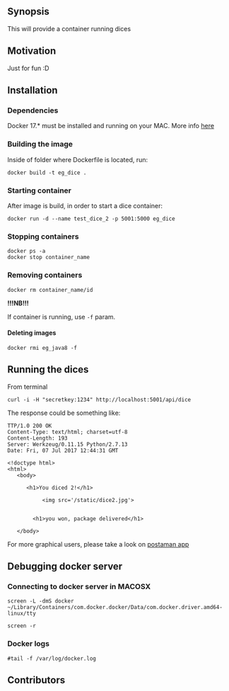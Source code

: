 ## Synopsis

This will provide a container running dices

## Motivation

Just for fun :D

## Installation

### Dependencies

Docker 17.* must be installed and running on your MAC. More info [here](https://docs.docker.com/docker-for-mac/install/)

### Building the image

Inside of folder where Dockerfile is located, run:

```
docker build -t eg_dice .
```

### Starting container

After image is build, in order to start a dice container:

```
docker run -d --name test_dice_2 -p 5001:5000 eg_dice
```



### Stopping containers

```
docker ps -a
docker stop container_name
```

### Removing containers

```
docker rm container_name/id
```

**!!!NB!!!**

If container is running, use ```-f``` param.

#### Deleting images

```
docker rmi eg_java8 -f
```

## Running the dices

From terminal
```
curl -i -H "secretkey:1234" http://localhost:5001/api/dice
```

The response could be something like:

```
TTP/1.0 200 OK
Content-Type: text/html; charset=utf-8
Content-Length: 193
Server: Werkzeug/0.11.15 Python/2.7.13
Date: Fri, 07 Jul 2017 12:44:31 GMT

<!doctype html>
<html>
   <body>

      <h1>You diced 2!</h1>

           <img src='/static/dice2.jpg'>


        <h1>you won, package delivered</h1>

   </body>
```

For more graphical users, please take a look on [postaman app](https://www.getpostman.com/)

## Debugging docker server

### Connecting to docker server in MACOSX

```
screen -L -dmS docker ~/Library/Containers/com.docker.docker/Data/com.docker.driver.amd64-linux/tty
```

```
screen -r
```

### Docker logs

```
#tail -f /var/log/docker.log
```


## Contributors

